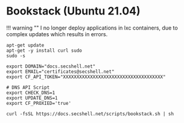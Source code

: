 # Bookstack (Ubuntu 21.04)

!!! warning ""
    I no longer deploy applications in lxc containers, due to complex updates which results in errors.

```shell
apt-get update
apt-get -y install curl sudo
sudo -s

export DOMAIN="docs.secshell.net"
export EMAIL="certificates@secshell.net"
export CF_API_TOKEN="XXXXXXXXXXXXXXXXXXXXXXXXXXXXXXXXXXXXX"

# DNS API Script
export CHECK_DNS=1
export UPDATE_DNS=1
export CF_PROXIED='true'

curl -fsSL https://docs.secshell.net/scripts/bookstack.sh | sh
```

